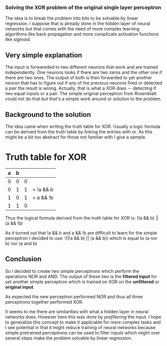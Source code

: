 ### Solving the XOR problem of the original single layer perceptron

The idea is to break the problem into bits to be solvable by linear regression. 
I suppose that is already done in the hidden layer of neural networks but that 
comes with the need of more complex learning algorithms like back propagation 
and more complicate activation functions like sigmoid. 

## Very simple explanation 

The input is forwareded to two different neurons that work and are trained independently.
One neurons looks if there are two zeros and the other one if there are two ones. The output
of both is then forwarded to yet another neuron that has to figure out if any of the previous 
neurons fired or detected a pair the result is wrong. Actually, that is what a XOR does -- 
detecting if two equal inputs or a pair. The simple original perceptron from
Rosenblatt could not do that but that's a simple work around or solution to the problem. 

## Background to the solution

The idea came when writing the truth table for XOR. Usually a logic formula can 
be derived from the truth table by linking the entries with or. As this might 
be a bit too abstract for those not familiar with I give a sample.

# Truth table for XOR

|a | b|   |            |
|--|--|---|------------|
|0 | 0| 0 |            |
|0 | 1| 1 | = !a && b  |
|1 | 0| 1 | =  a && !b |
|1 | 1| 0 |            |

Thus the logical formula derived from the truth table for XOR is: (!a && b) || (a && !b)

As it turned out that !a && b and a && !b are difficult to learn for the simple perceptron
I decided to use:  !((!a && b) || (a && b)) which is equal to 
   (a nor b) nor (a and b)

## Conclusion

So I decided to create two simple perceptrons which perform the operations NOR and AND. The output
of these two is  the **filtered input** for yet another simple perceptron which is trained on XOR
on the **unfiltered** or **original input**.

As expected the new perceptron performed NOR and thus all three perceptrons together performed XOR.

It seems to me there are similarities with what a hidden layer in neural networks does. However here
this was done by *prefiltering* the input. I hope to generalize this concept to make it applicable 
for more complex tasks and I see potential in that it might reduce training of neural networks because
simple pretrained perceptrons can be used to filter inputs which might over several steps make 
the problem solvable by linear regression. 
